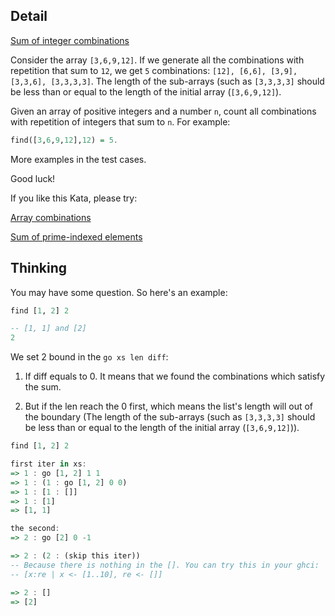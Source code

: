 ## Detail

[Sum of integer combinations](https://www.codewars.com/kata/sum-of-integer-combinations/train/haskell)

Consider the array `[3,6,9,12]`. If we generate all the combinations with repetition that sum to `12`, we get `5` combinations: `[12], [6,6], [3,9], [3,3,6], [3,3,3,3]`. The length of the sub-arrays (such as `[3,3,3,3]` should be less than or equal to the length of the initial array (`[3,6,9,12]`). 

Given an array of positive integers and a number `n`, count all combinations with repetition of integers that sum to `n`. For example: 

```haskell
find([3,6,9,12],12) = 5.
```

More examples in the test cases. 

Good luck!

If you like this Kata, please try:

[Array combinations](https://www.codewars.com/kata/59e66e48fc3c499ec5000103)

[Sum of prime-indexed elements](https://www.codewars.com/kata/59f38b033640ce9fc700015b)

## Thinking

You may have some question. So here's an example:

```haskell
find [1, 2] 2

-- [1, 1] and [2]
2
```

We set 2 bound in the `go xs len diff`:

1. If diff equals to 0. It means that we found the combinations which satisfy the sum.

2. But if the len reach the 0 first, which means the list's length will out of the boundary (The length of the sub-arrays (such as `[3,3,3,3]` should be less than or equal to the length of the initial array (`[3,6,9,12]`)).

```haskell
find [1, 2] 2

first iter in xs:
=> 1 : go [1, 2] 1 1
=> 1 : (1 : go [1, 2] 0 0)
=> 1 : [1 : []]
=> 1 : [1]
=> [1, 1]

the second:
=> 2 : go [2] 0 -1

=> 2 : (2 : (skip this iter)) 
-- Because there is nothing in the []. You can try this in your ghci:
-- [x:re | x <- [1..10], re <- []]

=> 2 : []
=> [2]